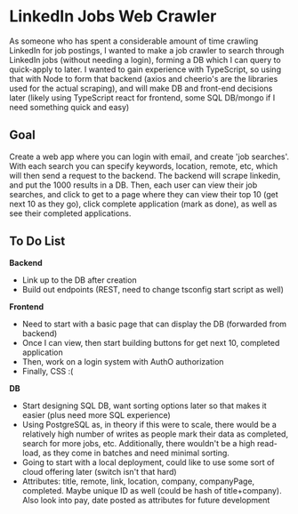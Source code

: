# LinkedIn Jobs Web Crawler

As someone who has spent a considerable amount of time crawling LinkedIn for job postings, I wanted to make a job crawler to search through LinkedIn jobs (without needing a login), forming a DB which I can query to quick-apply to later. I wanted to gain experience with TypeScript, so using that with Node to form that backend (axios and cheerio's are the libraries used for the actual scraping), and will make DB and front-end decisions later (likely using TypeScript react for frontend, some SQL DB/mongo if I need something quick and easy)

## Goal

Create a web app where you can login with email, and create 'job searches'. With each search you can specify keywords, location, remote, etc, which will then send a request to the backend. The backend will scrape linkedin, and put the 1000 results in a DB. Then, each user can view their job searches, and click to get to a page where they can view their top 10 (get next 10 as they go), click complete application (mark as done), as well as see their completed applications.

## To Do List

**Backend**
- Link up to the DB after creation
- Build out endpoints (REST, need to change tsconfig start script as well)

**Frontend**
- Need to start with a basic page that can display the DB (forwarded from backend)
- Once I can view, then start building buttons for get next 10, completed application
- Then, work on a login system with AuthO authorization
- Finally, CSS :(

**DB**
- Start designing SQL DB, want sorting options later so that makes it easier (plus need more SQL experience)
- Using PostgreSQL as, in theory if this were to scale, there would be a relatively high number of writes as people mark their data as completed, search for more jobs, etc. Additionally, there wouldn't be a high read-load, as they come in batches and need minimal sorting. 
- Going to start with a local deployment, could like to use some sort of cloud offering later (switch isn't that hard)
- Attributes: title, remote, link, location, company, companyPage, completed. Maybe unique ID as well (could be hash of title+company). Also look into pay, date posted as attributes for future development
